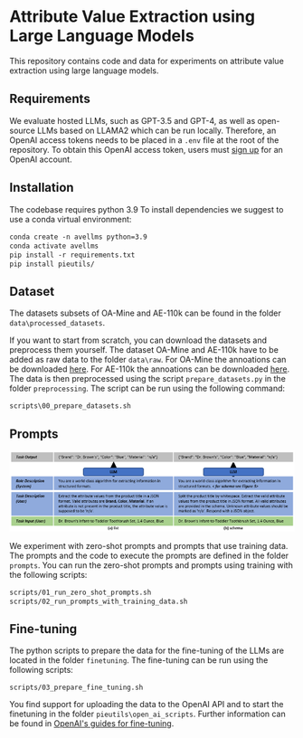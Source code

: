 # Attribute Value Extraction using Large Language Models
This repository contains code and data for experiments on attribute value extraction using large language models.

## Requirements

We evaluate hosted LLMs, such as GPT-3.5 and GPT-4, as well as open-source LLMs based on LLAMA2 which can be run locally. 
Therefore, an OpenAI access tokens needs to be placed in a `.env` file at the root of the repository.
To obtain this OpenAI access token, users must [sign up](https://platform.openai.com/signup) for an OpenAI account.

## Installation

The codebase requires python 3.9 To install dependencies we suggest to use a conda virtual environment:

```
conda create -n avellms python=3.9
conda activate avellms
pip install -r requirements.txt
pip install pieutils/
```

## Dataset

The datasets subsets of OA-Mine and AE-110k can be found in the folder `data\processed_datasets`.

If you want to start from scratch, you can download the datasets and preprocess them yourself.
The dataset OA-Mine and AE-110k have to be added as raw data to the folder `data\raw`.
For OA-Mine the annoations can be downloaded [here](https://github.com/xinyangz/OAMine/tree/main/data).
For AE-110k the annoations can be downloaded [here](https://github.com/cubenlp/ACL19_Scaling_Up_Open_Tagging/blob/master/publish_data.txt).
The data is then preprocessed using the script `prepare_datasets.py` in the folder `preprocessing`.
The script can be run using the following command:

```
scripts\00_prepare_datasets.sh
```

## Prompts

![Prompt Designs](resources/zero_shot_prompt_designs.PNG)

We experiment with zero-shot prompts and prompts that use training data.
The prompts and the code to execute the prompts are defined in the folder `prompts`.
You can run the zero-shot prompts and prompts using training with the following scripts:

```
scripts/01_run_zero_shot_prompts.sh
scripts/02_run_prompts_with_training_data.sh
```

## Fine-tuning
The python scripts to prepare the data for the fine-tuning of the LLMs are located in the folder `finetuning`.
The fine-tuning can be run using the following scripts:

```
scripts/03_prepare_fine_tuning.sh
```

You find support for uploading the data to the OpenAI API and to start the finetuning in the folder `pieutils\open_ai_scripts`.
Further information can be found in [OpenAI's guides for fine-tuning](https://platform.openai.com/docs/guides/fine-tuning).
